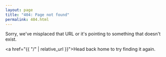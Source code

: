 ```yaml
---
layout: page
title: "404: Page not found"
permalink: 404.html
---
```


Sorry, we've misplaced that URL or it's pointing to something that doesn't exist.

<a href="{{ "/" | relative_url }}">Head back home</a> to try finding it again.
